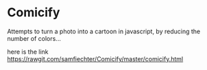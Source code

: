 Comicify
========

Attempts to turn a photo into a cartoon in javascript, by reducing the number of colors...

here is the link
https://rawgit.com/samfiechter/Comicify/master/comicify.html

